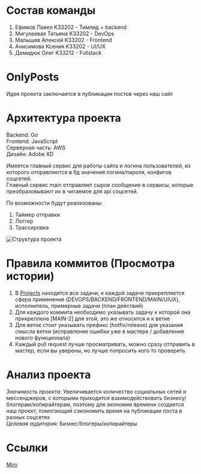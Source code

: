 # Состав команды
1) Ефимов Павел K33202 - Тимлид + backend  
2) Мигулаевая Татьяна K33202 - DevOps  
3) Малышев Алексей K33202 - Frontend
4) Анисимова Ксения K33202 - UI/UX
5) Демидюк Олег K33212 - Fullstack 

# OnlyPosts
Идея проекта заключается в публикации постов через наш сайт

# Архитектура проекта
Backend: Go  
Frontend: JavaScript  
Серверная часть: AWS  
Дизайн: Adobe XD  

Имеется главный сервис для работы сайта и логина пользователей, из которого отправляются в бд значения логина/пароля, конфигов соцсетей.  
Главный сервис main отправляет сырое сообщение в сервисы, которые преобразовывают их в читаемое для api соцсетей.  

По возможности будут реализованы:
1) Таймер отправки
2) Логгер
3) Трассировка

![Структура проекта](https://sun9-86.userapi.com/impg/Tffc4ZaJuFiG_CBH4MtMRwOrjohYI__LRIxwxQ/SCtiZCUyY8E.jpg?size=1106x631&quality=96&sign=8c0ba8a06d1b37af996e1609b0f6f2a2&type=album)

 # Правила коммитов (Просмотра истории)
1) В [Projects](https://github.com/orgs/Only-Posts/projects/1) находятся все задачи, к каждой задаче прикрепляется сфера применения (DEVOPS/BACKEND/FRONTEND/MAIN/UIUX), исполнитель, примерные задачи (план действий) 
2) Для каждого коммита необходимо указывать задачу к которой она прикреплена [MAIN-2] для этой, это же относится и к ветке 
3) Для веток стоит указывать префикс (hotfix/release) для указания смысла ветки (исправление ошибки уже в мастере / добавление нового функционала) 
4) Каждый pull request лучше просматривать, можно сразу отправить в мастер, если вы уверены, но лучше попросить кого то проверить

# Анализ проекта
*Значимость проекта:* Увеличивается количество социальных сетей и мессенджеров, с которыми приходится взаимодействовать бизнесу/блогерам/копирайтерам, поэтому для экономии времени создается наш проект, помогающий сэкономить время на публикации поста в разных соцсетях  
*Целевая аудитория:* Бизнес/блогеры/копирайтеры  

# Ссылки
[Miro](https://miro.com/app/board/o9J_lqliopA=/)
